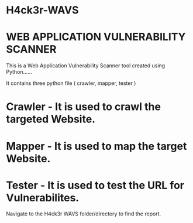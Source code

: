 # H4ck3r-WAVS

# WEB APPLICATION VULNERABILITY SCANNER

This is a Web Application Vulnerability Scanner tool created using Python......

It contains three python file ( crawler, mapper, tester )

# Crawler - It is used to crawl the targeted Website.
# Mapper - It is used to map the target Website.
# Tester - It is used to test the URL for Vulnerabilites.

Navigate to the H4ck3r WAVS folder/directory to find the report.
